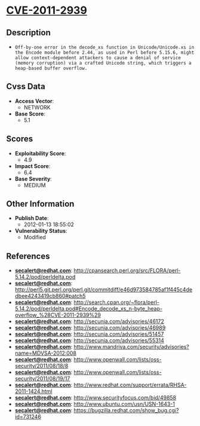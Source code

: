 
# [CVE-2011-2939](http://cpansearch.perl.org/src/FLORA/perl-5.14.2/pod/perldelta.pod)

## Description

- `Off-by-one error in the decode_xs function in Unicode/Unicode.xs in the Encode module before 2.44, as used in Perl before 5.15.6, might allow context-dependent attackers to cause a denial of service (memory corruption) via a crafted Unicode string, which triggers a heap-based buffer overflow.`

## Cvss Data

- **Access Vector**:
  - NETWORK
- **Base Score**:
  - 5.1

## Scores

- **Exploitability Score**:
  - 4.9
- **Impact Score**:
  - 6.4
- **Base Severity**:
  - MEDIUM

## Other Information

- **Publish Date**:
  - 2012-01-13 18:55:02
- **Vulnerability Status**:
  - Modified

## References

- **secalert@redhat.com**: http://cpansearch.perl.org/src/FLORA/perl-5.14.2/pod/perldelta.pod
- **secalert@redhat.com**: http://perl5.git.perl.org/perl.git/commitdiff/e46d973584785af1f445c4dedbee4243419cb860#patch5
- **secalert@redhat.com**: http://search.cpan.org/~flora/perl-5.14.2/pod/perldelta.pod#Encode_decode_xs_n-byte_heap-overflow_%28CVE-2011-2939%29
- **secalert@redhat.com**: http://secunia.com/advisories/46172
- **secalert@redhat.com**: http://secunia.com/advisories/46989
- **secalert@redhat.com**: http://secunia.com/advisories/51457
- **secalert@redhat.com**: http://secunia.com/advisories/55314
- **secalert@redhat.com**: http://www.mandriva.com/security/advisories?name=MDVSA-2012:008
- **secalert@redhat.com**: http://www.openwall.com/lists/oss-security/2011/08/18/8
- **secalert@redhat.com**: http://www.openwall.com/lists/oss-security/2011/08/19/17
- **secalert@redhat.com**: http://www.redhat.com/support/errata/RHSA-2011-1424.html
- **secalert@redhat.com**: http://www.securityfocus.com/bid/49858
- **secalert@redhat.com**: http://www.ubuntu.com/usn/USN-1643-1
- **secalert@redhat.com**: https://bugzilla.redhat.com/show_bug.cgi?id=731246
